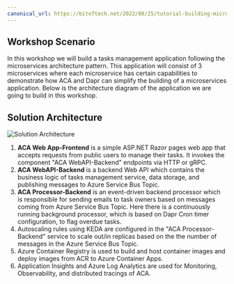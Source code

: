 ```yaml
---
canonical_url: https://bitoftech.net/2022/08/25/tutorial-building-microservice-applications-azure-container-apps-dapr/
---
```


## Workshop Scenario

In this workshop we will build a tasks management application following the microservices architecture pattern. This application will consist of 3 microservices where each microservice has certain capabilities to demonstrate how ACA and Dapr can simplify the building of a microservices application. Below is the architecture diagram of the application we are going to build in this workshop.

## Solution Architecture

![Solution Architecture](../../assets/images/00-workshop-intro/ACA-Architecture-workshop.jpg)

1. **ACA Web App-Frontend** is a simple ASP.NET Razor pages web app that accepts requests from public users to manage their tasks. It invokes the component "ACA WebAPI-Backend" endpoints via HTTP or gRPC.
1. **ACA WebAPI-Backend** is a backend Web API which contains the business logic of tasks management service, data storage, and publishing messages to Azure Service Bus Topic.
1. **ACA Processor-Backend** is an event-driven backend processor which is responsible for sending emails to task owners based on messages coming from Azure Service Bus Topic. Here there is a continuously running background processor, which is based on Dapr Cron timer configuration, to flag overdue tasks.
1. Autoscaling rules using KEDA are configured in the "ACA Processor-Backend" service to scale out/in replicas based on the the number of messages in the Azure Service Bus Topic.
1. Azure Container Registry is used to build and host container images and deploy images from ACR to Azure Container Apps.
1. Application Insights and Azure Log Analytics are used for Monitoring, Observability, and distributed tracings of ACA.
